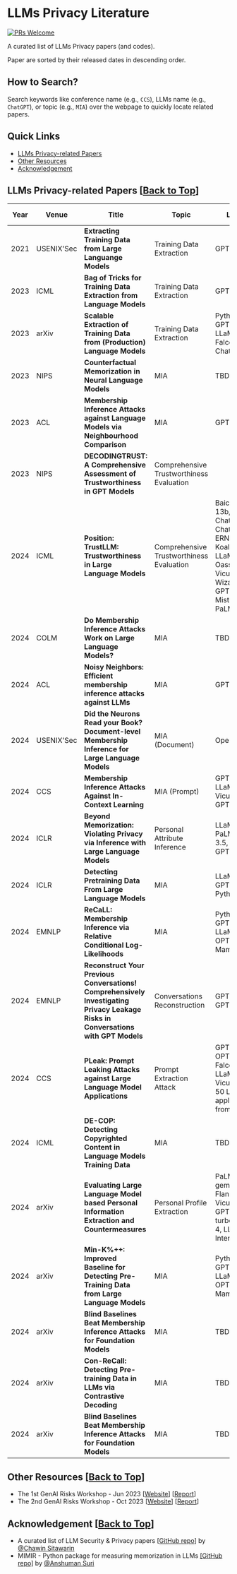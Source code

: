 # LLMs Privacy Literature
[![PRs Welcome](https://img.shields.io/badge/PRs-welcome-brightgreen.svg?style=flat-square)](http://makeapullrequest.com)

A curated list of LLMs Privacy papers (and codes).

Paper are sorted by their released dates in descending order.

## How to Search?
Search keywords like conference name (e.g., ```CCS```), LLMs name (e.g., ```ChatGPT```), or topic (e.g., ```MIA```) over the webpage to quickly locate related papers.

## Quick Links
- [LLMs Privacy-related Papers](#llms-privacy-related-papers-back-to-top)
- [Other Resources](#other-resources-back-to-top)
- [Acknowledgement](#acknowledgement-back-to-top)

## LLMs Privacy-related Papers [[Back to Top](#llms-privacy-literature)]
| Year   | Venue | Title | Topic | LLMs  | Paper Link  | Code Link |
|-------|--------|--------|--------|-----------|------------|------------|
| 2021 | USENIX'Sec |**Extracting Training Data from Large Languange Models** | Training Data Extraction | GPT-2 | [Link](https://arxiv.org/abs/2012.07805) | [Link](https://github.com/ftramer/LM_Memorization) |
| 2023 | ICML |**Bag of Tricks for Training Data Extraction from Language Models** | Training Data Extraction | GPT-Neo | [Link](https://proceedings.mlr.press/v202/yu23c.html) | [Link](https://github.com/weichen-yu/LM-Extraction) |
| 2023 | arXiv |**Scalable Extraction of Training Data from (Production) Language Models** | Training Data Extraction | Pythia, GPT-Neo, LLaMA, Falcon, ChatGPT | [Link](https://arxiv.org/abs/2311.17035) |  |
| 2023 | NIPS |**Counterfactual Memorization in Neural Language Models** | MIA | TBD | [Link](https://neurips.cc/virtual/2023/poster/72772) | TBD |
| 2023 | ACL |**Membership Inference Attacks against Language Models via Neighbourhood Comparison** | MIA | GPT-2 | [Link](https://aclanthology.org/2023.findings-acl.719/) | [Link](https://github.com/mireshghallah/neighborhood-curvature-mia) |
| 2023 | NIPS |**DECODINGTRUST: A Comprehensive Assessment of Trustworthiness in GPT Models** | Comprehensive Trustworthiness Evaluation |  | [Link](https://arxiv.org/abs//2306.11698) | [Link](https://github.com/AI-secure/DecodingTrust) |
| 2024 | ICML |**Position: TrustLLM: Trustworthiness in Large Language Models** | Comprehensive Trustworthiness Evaluation | Baichuan-13b, ChatGLM2, ChatGPT, ERNIE, Koala, LLaMA, Oasst, Vicuna, Wizardlm, GPT-4, Mistral, PaLM | [Link](https://proceedings.mlr.press/v235/huang24x.html) | [Link](https://github.com/HowieHwong/TrustLLM) |
| 2024 | COLM |**Do Membership Inference Attacks Work on Large Language Models?** | MIA | TBD | [Link](https://arxiv.org/abs/2402.07841) | TBD |
| 2024 | ACL |**Noisy Neighbors: Efficient membership inference attacks against LLMs** | MIA | GPT-2 | [Link](https://aclanthology.org/2024.privatenlp-1.1/) | [Link](https://github.com/computationalprivacy/document-level-membership-inference) |
| 2024 | USENIX'Sec |**Did the Neurons Read your Book? Document-level Membership Inference for Large Language Models** | MIA (Document) | OpenLLaMA | [Link](https://www.usenix.org/conference/usenixsecurity24/presentation/meeus) | [Link](https://github.com/computationalprivacy/document-level-membership-inference) |
| 2024 | CCS |**Membership Inference Attacks Against In-Context Learning** | MIA (Prompt) | GPT2-XL, LLaMA, Vicuna, GPT-3.5 | [Link](https://arxiv.org/abs/2409.01380) |  |
| 2024 | ICLR |**Beyond Memorization: Violating Privacy via Inference with Large Language Models** | Personal Attribute Inference | LLaMA, PaLM, GPT-3.5, Claude, GPT-4 | [Link](https://arxiv.org/abs/2310.07298) | [Link](https://github.com/eth-sri/llmprivacy) |
| 2024 | ICLR |**Detecting Pretraining Data From Large Language Models** | MIA | LLaMA, GPT-Neo, Pythia | [Link](https://openreview.net/forum?id=zWqr3MQuNs) | [Link](https://github.com/swj0419/detect-pretrain-code) |
| 2024 | EMNLP |**ReCaLL: Membership Inference via Relative Conditional Log-Likelihoods** | MIA | Pythia, GPT-NeoX, LLaMA, OPT, Mamba | [Link](https://arxiv.org/abs/2406.15968) | [Link](https://github.com/ruoyuxie/recall) |
| 2024 | EMNLP |**Reconstruct Your Previous Conversations! Comprehensively Investigating Privacy Leakage Risks in Conversations with GPT Models** | Conversations Reconstruction | GPT-3.5, GPT-4 | [Link](https://arxiv.org/abs/2402.02987) |  |
| 2024 | CCS | **PLeak: Prompt Leaking Attacks against Large Language Model Applications** | Prompt Extraction Attack | GPT-J, OPT, Falcon, LLaMA, Vicuna, and 50 LLM applications from Poe | [Link](https://arxiv.org/abs/2405.06823) | [Link](https://github.com/BHui97/PLeak) |
| 2024 | ICML | **DE-COP: Detecting Copyrighted Content in Language Models Training Data** | MIA | TBD | [Link](https://proceedings.mlr.press/v235/duarte24a.html) | TBD |
| 2024 | arXiv | **Evaluating Large Language Model based Personal Information Extraction and Countermeasures** | Personal Profile Extraction | PaLM, gemini-pro, Flan-UL2, Vicuna, GPT-3.5-turbo, GPT-4, LLaMA, InternLM | [Link](https://arxiv.org/abs/2408.07291) | [Link](https://github.com/liu00222/LLM-Based-Personal-Profile-Extraction) |
| 2024 | arXiv |**Min-K%++: Improved Baseline for Detecting Pre-Training Data from Large Language Models** | MIA | Pythia, GPT-NeoX, LLaMA, OPT, Mamba | [Link](https://arxiv.org/abs/2404.02936) | [Link](https://github.com/zjysteven/mink-plus-plus) |
| 2024 | arXiv |**Blind Baselines Beat Membership Inference Attacks for Foundation Models** | MIA | TBD | [Link](https://arxiv.org/abs/2406.16201) | TBD |
| 2024 | arXiv |**Con-ReCall: Detecting Pre-training Data in LLMs via Contrastive Decoding** | MIA | TBD | [Link](https://arxiv.org/abs/2409.03363) | TBD |
| 2024 | arXiv |**Blind Baselines Beat Membership Inference Attacks for Foundation Models** | MIA | TBD | [Link](https://arxiv.org/abs/2406.16201) |  |


## Other Resources [[Back to Top](#llms-privacy-literature)]
- The 1st GenAI Risks Workshop - Jun 2023 [[Website](https://sites.google.com/view/genai-risk-workshop/home?authuser=0)] [[Report](https://www.nowpublishers.com/article/Details/SEC-041)]
- The 2nd GenAI Risks Workshop - Oct 2023 [[Website](https://sites.google.com/view/genai-risks-workshop-oct-2023/home?authuser=0)] [[Report](https://eprint.iacr.org/2024/855)]


## Acknowledgement [[Back to Top](#llms-privacy-literature)]
- A curated list of LLM Security & Privacy papers [[GitHub repo](https://github.com/chawins/llm-sp)] by [@Chawin Sitawarin](https://github.com/chawins)
- MIMIR - Python package for measuring memorization in LLMs [[GitHub repo]](https://github.com/iamgroot42/mimir) by [@Anshuman Suri](https://github.com/iamgroot42)

